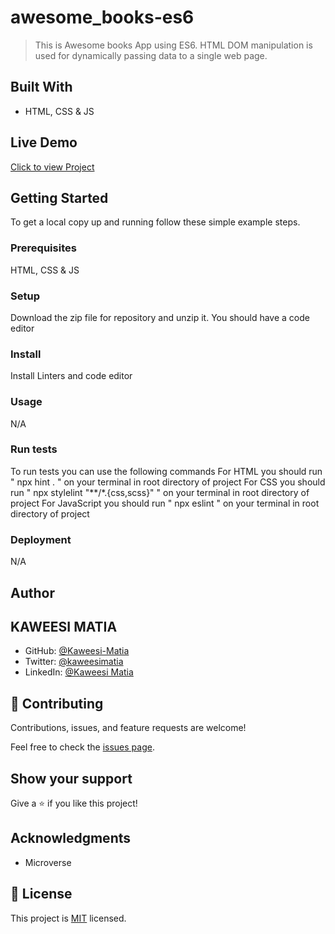 # awesome_books-es6


> This is Awesome books App using ES6. HTML DOM manipulation is used for dynamically passing data to a single web page.

## Built With

- HTML, CSS & JS

## Live Demo

[Click to view Project](https://kaweesi-matia.github.io/Awesome-Books/)

## Getting Started

To get a local copy up and running follow these simple example steps.

### Prerequisites

HTML, CSS & JS

### Setup

Download the zip file for repository and unzip it.
You should have a code editor

### Install

Install Linters and code editor

### Usage

N/A

### Run tests

To run tests you can use the following commands
For HTML you should run " npx hint . " on your terminal in root directory of project
For CSS you should run " npx stylelint "**/*.{css,scss}" " on your terminal in root directory of project
For JavaScript you should run " npx eslint " on your terminal in root directory of project

### Deployment

N/A

## Author
## KAWEESI MATIA

- GitHub: [@Kaweesi-Matia](https://github.com/@Kaweesi-Matia)
- Twitter: [@kaweesimatia](https://twitter.com/@kaweesimatia)
- LinkedIn: [@Kaweesi Matia](https://linkedin.com/in/@KaweesiMatia)


## 🤝 Contributing

Contributions, issues, and feature requests are welcome!

Feel free to check the [issues page](../../issues/).

## Show your support

Give a ⭐️ if you like this project!

## Acknowledgments

- Microverse

## 📝 License

This project is [MIT](./License.md) licensed.